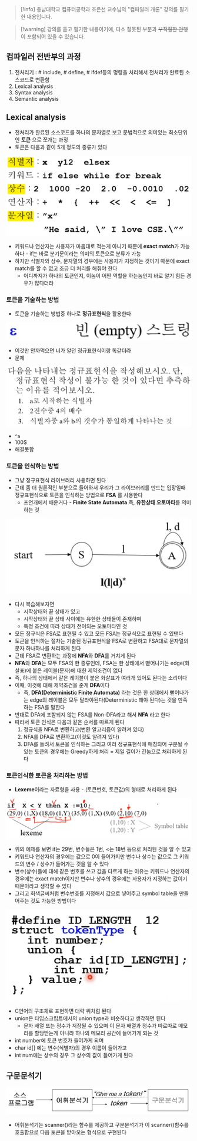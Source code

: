 
> [!info] 충남대학교 컴퓨터공학과 조은선 교수님의 "컴파일러 개론" 강의를 필기한 내용입니다.

> [!warning] 강의를 듣고 필기한 내용이기에, 다소 잘못된 부분과 ~~부적절한 언행~~ 이 포함되어 있을 수 있습니다.

## 컴파일러 전반부의 과정

1. 전처리기 : # include, # define, # ifdef등의 명령을 처리해서 전처리가 완료된 소스코드로 변환함
2. Lexical analysis
3. Syntax analysis
4. Semantic analysis

## Lexical analysis

- 전처리가 완료된 소스코드를 하나의 문자열로 보고 문법적으로 의미있는 최소단위인 **토큰** 으로 쪼개는 과정
- 토큰은 다음과 같이 5개 정도의 종류가 있다

![%E1%84%8B%E1%85%B5%E1%84%85%E1%85%A9%E1%86%AB01%20-%20%E1%84%8B%E1%85%A5%E1%84%92%E1%85%B1%E1%84%87%E1%85%AE%E1%86%AB%E1%84%89%E1%85%A5%E1%86%A8%20&%20%E1%84%90%E1%85%A9%E1%84%8F%E1%85%B3%E1%86%AB%202170916fad514f6d920e08ed83d324d9/image1.png](compiler.fall.2021.cse.cnu.ac.kr/images/01_2170916fad514f6d920e08ed83d324d9/image1.png)

- 키워드나 연산자는 사용자가 마음대로 적는게 아니기 때문에 **exact match**가 가능하다 - if는 바로 분기문이라는 의미의 토큰으로 분류가 가능
- 하지만 식별자와 상수, 문자열의 경우에는 사용자가 지정하는 것이기 때문에 exact match를 할 수 없고 조금 더 처리를 해줘야 한다
	- 어디까지가 하나의 토큰인지, 이놈이 어떤 역할을 하는놈인지 바로 알기 힘든 경우가 많다더라

### 토큰을 기술하는 방법

- 토큰을 기술하는 방법중 하나로 **정규표현식**을 활용한다

![%E1%84%8B%E1%85%B5%E1%84%85%E1%85%A9%E1%86%AB01%20-%20%E1%84%8B%E1%85%A5%E1%84%92%E1%85%B1%E1%84%87%E1%85%AE%E1%86%AB%E1%84%89%E1%85%A5%E1%86%A8%20&%20%E1%84%90%E1%85%A9%E1%84%8F%E1%85%B3%E1%86%AB%202170916fad514f6d920e08ed83d324d9/image2.png](compiler.fall.2021.cse.cnu.ac.kr/images/01_2170916fad514f6d920e08ed83d324d9/image2.png)

- 이것만 안까먹으면 너가 알던 정규표현식이랑 똑같더라
- 문제

![%E1%84%8B%E1%85%B5%E1%84%85%E1%85%A9%E1%86%AB01%20-%20%E1%84%8B%E1%85%A5%E1%84%92%E1%85%B1%E1%84%87%E1%85%AE%E1%86%AB%E1%84%89%E1%85%A5%E1%86%A8%20&%20%E1%84%90%E1%85%A9%E1%84%8F%E1%85%B3%E1%86%AB%202170916fad514f6d920e08ed83d324d9/image3.png](compiler.fall.2021.cse.cnu.ac.kr/images/01_2170916fad514f6d920e08ed83d324d9/image3.png)

- `^a`
- 100$
- 해결못함

### 토큰을 인식하는 방법

- 그냥 정규표현식 라이브러리 사용하면 된다
- 근데 좀 더 원론적인 부분으로 들어와서 우리가 그 라이브러리를 만드는 입장일때 정규표현식으로 토큰을 인식하는 방법으로 **FSA** 를 사용한다
	- 프언개에서 배운거다 - **Finite State Automata** 즉, **유한상태 오토마타**를 의미하는 것

![%E1%84%8B%E1%85%B5%E1%84%85%E1%85%A9%E1%86%AB01%20-%20%E1%84%8B%E1%85%A5%E1%84%92%E1%85%B1%E1%84%87%E1%85%AE%E1%86%AB%E1%84%89%E1%85%A5%E1%86%A8%20&%20%E1%84%90%E1%85%A9%E1%84%8F%E1%85%B3%E1%86%AB%202170916fad514f6d920e08ed83d324d9/image4.png](compiler.fall.2021.cse.cnu.ac.kr/images/01_2170916fad514f6d920e08ed83d324d9/image4.png)

- 다시 복습해보자면
	- 시작상태와 끝 상태가 있고
	- 시작상태와 끝 상태 사이에는 유한한 상태들이 존재하며
	- 특정 조건에 따라 상태가 전이되는 오토마타인 것
- 모든 정규식은 FSA로 표현될 수 있고 모든 FSA는 정규식으로 표현될 수 있댄다
- 토큰을 인식하는 절차는 기술된 정규표현식을 FSA로 변환하고 FSA대로 문자열의 문자 하나하나를 처리하게 된다
- 근데 FSA로 변환하는 과정에 **NFA**와 **DFA**를 거치게 된다
- **NFA**와 **DFA**는 모두 FSA의 한 종류인데, FSA는 한 상태에서 뻗어나가는 edge(화살표)에 붙은 레이블(문자)에 대한 제약조건이 없다
- 즉, 하나의 상태에서 같은 레이블이 붙은 화살표가 여러개 있어도 된다는 소리이다
- 이때, 이것에 대해 제약조건을 준게 **DFA**이다
	- 즉, **DFA(Deterministic Finite Automata)** 라는 것은 한 상태에서 뻗어나가는 edge의 레이블은 모두 달라야된다(Deterministic 해야 된다)는 것을 만족하는 FSA를 말한다
- 반대로 DFA에 포함되지 않는 FSA를 Non-DFA라고 해서 **NFA** 라고 한다
- 따라서 토큰 인식은 다음과 같은 순서를 따르게 된다
	1. 정규식을 NFA로 변환하고(변환 알고리즘이 알려져 있다)
	2. NFA를 DFA로 변환하고(이것도 알려져 있다)
	3. DFA를 돌려서 토큰을 인식하는 그리고 여러 정규표현식에 매칭되어 구분될 수 있는 토큰의 경우에는 Greedy하게 처리 = 제일 길이가 긴놈으로 처리하게 된다

### 토큰인식한 토큰을 처리하는 방법

- **Lexeme**이라는 자료형을 사용 - (토큰번호, 토큰값)의 형태로 처리하게 된다

![%E1%84%8B%E1%85%B5%E1%84%85%E1%85%A9%E1%86%AB01%20-%20%E1%84%8B%E1%85%A5%E1%84%92%E1%85%B1%E1%84%87%E1%85%AE%E1%86%AB%E1%84%89%E1%85%A5%E1%86%A8%20&%20%E1%84%90%E1%85%A9%E1%84%8F%E1%85%B3%E1%86%AB%202170916fad514f6d920e08ed83d324d9/image5.png](compiler.fall.2021.cse.cnu.ac.kr/images/01_2170916fad514f6d920e08ed83d324d9/image5.png)

- 위의 예제를 보면 if는 29번, 변수들은 1번, <는 18번 등으로 처리된 것을 알 수 있고
- 키워드나 연산자의 경우에는 값으로 0이 들어가지만 변수나 상수는 값으로 그 키워드의 변수 / 상수가 들어가는 것을 알 수 있다
- 변수(상수)들에 대해 같은 번호를 쓰고 값을 다르게 하는 이유는 키워드나 연산자의 경우에는 exact match이지만 변수나 상수의 경우에는 사용자가 지정하는 값이기 때문이라고 생각할 수 있다
- 그리고 회색글씨처럼 변수번호를 지정해서 값으로 넣어주고 symbol table을 만들어주는 것도 가능한 방법이다

![%E1%84%8B%E1%85%B5%E1%84%85%E1%85%A9%E1%86%AB01%20-%20%E1%84%8B%E1%85%A5%E1%84%92%E1%85%B1%E1%84%87%E1%85%AE%E1%86%AB%E1%84%89%E1%85%A5%E1%86%A8%20&%20%E1%84%90%E1%85%A9%E1%84%8F%E1%85%B3%E1%86%AB%202170916fad514f6d920e08ed83d324d9/image6.png](compiler.fall.2021.cse.cnu.ac.kr/images/01_2170916fad514f6d920e08ed83d324d9/image6.png)

- C언어의 구조체로 표현하면 대략 위처럼 된다
- union은 타입스크립트에서의 union type과 비슷하다고 생각하면 된다
	- 문자 배열 또는 정수가 저장될 수 있으며 이 문자 배열과 정수가 따로따로 메모리를 할당받는게 아니라 하나의 메모리 공간에 들어가게 되는 것
- int number에 토큰 번호가 들어가게 되며
- char id\[\] 에는 변수(식별자)의 경우 이름이 들어가고
- int num에는 상수의 경우 그 상수의 값이 들어가게 된다

## 구문문석기

![%E1%84%8B%E1%85%B5%E1%84%85%E1%85%A9%E1%86%AB01%20-%20%E1%84%8B%E1%85%A5%E1%84%92%E1%85%B1%E1%84%87%E1%85%AE%E1%86%AB%E1%84%89%E1%85%A5%E1%86%A8%20&%20%E1%84%90%E1%85%A9%E1%84%8F%E1%85%B3%E1%86%AB%202170916fad514f6d920e08ed83d324d9/image7.png](compiler.fall.2021.cse.cnu.ac.kr/images/01_2170916fad514f6d920e08ed83d324d9/image7.png)

- 어휘분석기는 scanner()라는 함수를 제공하고 구분분석기가 이 scanner()함수를 호출함으로 다음 토큰을 받아오는 형식으로 구현된다